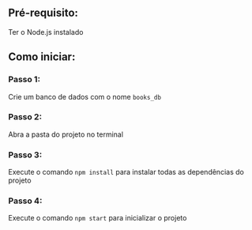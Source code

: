 ## Pré-requisito:
Ter o Node.js instalado

## Como iniciar:
### Passo 1:
Crie um banco de dados com o nome `books_db`
### Passo 2:
Abra a pasta do projeto no terminal
### Passo 3:
Execute o comando `npm install` para instalar todas as dependências do projeto
### Passo 4:
Execute o comando `npm start` para inicializar o projeto
